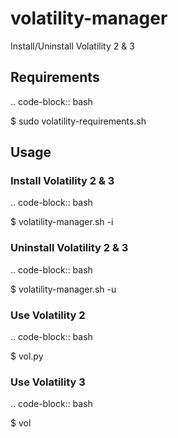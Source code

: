 # volatility-manager
Install/Uninstall Volatility 2 &amp; 3

## Requirements
.. code-block:: bash

  $ sudo volatility-requirements.sh
 
## Usage
### Install Volatility 2 & 3

.. code-block:: bash

$ volatility-manager.sh -i

### Uninstall Volatility 2 & 3

.. code-block:: bash

$ volatility-manager.sh -u

### Use Volatility 2
.. code-block:: bash

$ vol.py

### Use Volatility 3
.. code-block:: bash

$ vol
